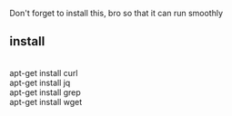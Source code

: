 Don't forget to install this, bro so that it can run smoothly
## install
<br>apt-get install curl</br>
apt-get install jq</br>
apt-get install grep</br>
apt-get install wget</br>
